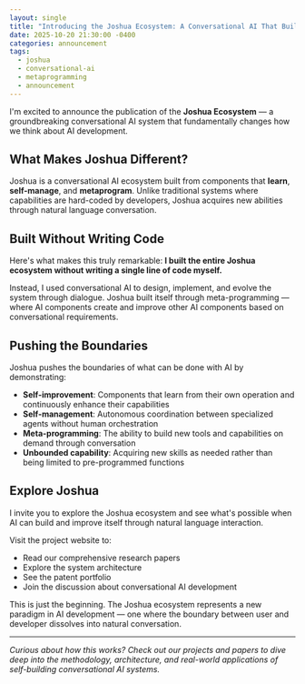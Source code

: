 ```yaml
---
layout: single
title: "Introducing the Joshua Ecosystem: A Conversational AI That Builds Itself"
date: 2025-10-20 21:30:00 -0400
categories: announcement
tags:
  - joshua
  - conversational-ai
  - metaprogramming
  - announcement
---
```


I'm excited to announce the publication of the **Joshua Ecosystem** — a groundbreaking conversational AI system that fundamentally changes how we think about AI development.

## What Makes Joshua Different?

Joshua is a conversational AI ecosystem built from components that **learn**, **self-manage**, and **metaprogram**. Unlike traditional systems where capabilities are hard-coded by developers, Joshua acquires new abilities through natural language conversation.

## Built Without Writing Code

Here's what makes this truly remarkable: **I built the entire Joshua ecosystem without writing a single line of code myself.**

Instead, I used conversational AI to design, implement, and evolve the system through dialogue. Joshua built itself through meta-programming — where AI components create and improve other AI components based on conversational requirements.

## Pushing the Boundaries

Joshua pushes the boundaries of what can be done with AI by demonstrating:

- **Self-improvement**: Components that learn from their own operation and continuously enhance their capabilities
- **Self-management**: Autonomous coordination between specialized agents without human orchestration
- **Meta-programming**: The ability to build new tools and capabilities on demand through conversation
- **Unbounded capability**: Acquiring new skills as needed rather than being limited to pre-programmed functions

## Explore Joshua

I invite you to explore the Joshua ecosystem and see what's possible when AI can build and improve itself through natural language interaction.

Visit the project website to:
- Read our comprehensive research papers
- Explore the system architecture
- See the patent portfolio
- Join the discussion about conversational AI development

This is just the beginning. The Joshua ecosystem represents a new paradigm in AI development — one where the boundary between user and developer dissolves into natural conversation.

---

*Curious about how this works? Check out our projects and papers to dive deep into the methodology, architecture, and real-world applications of self-building conversational AI systems.*
